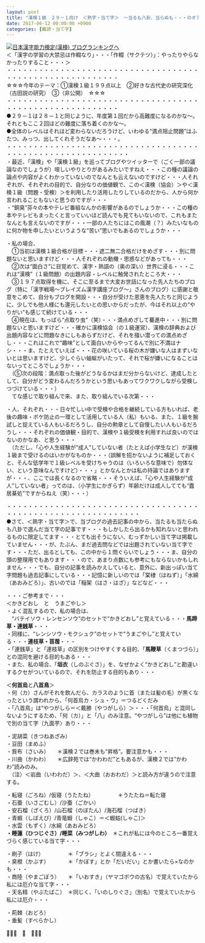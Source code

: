 ```yaml
---
layout: post
title: "漢検１級　２９－１向け　＜熟字・当て字＞　～当るも八卦、当らぬも・・・のオアソビ～"
date: 2017-06-12 00:00:00 +0900
categories: [難読・当て字]
---
```


[![](/syuusyuu9701/assets/images/漢検１級-２９－１向け-＜熟字・当て字＞-～当るも八卦、当らぬも・・・のオアソビ～-br_c_3028_1.gif)](http://blog.with2.net/link.php?1659096:3028 "日本漢字能力検定(漢検) ブログランキングへ")[日本漢字能力検定(漢検) ブログランキングへ](http://blog.with2.net/link.php?1659096:3028)  
＜「漢字の学習の大禁忌は作輟なり」・・・「作輟（サクテツ）」：やったりやらなかったりすること・・・＞  
・・・・・・・・・・・・・・・・・・・・・・・・・・・・・・・・・・・・・・・・・・・・・・・・・・・・・・・・・  
☆☆☆今年のテーマ：①漢検１級１９９点以上　②好きな古代史の研究深化（古田説の研究）　③（非公開）　☆☆☆　　  
・・・・・・・・・・・・・・・・・・・・・・・・・・・・・・・・・・・・・・・・・・・・・・・・・・・・・・・・・  
●２９－１は２８－１と同じように、年度第１回だから高難度になるのかな～。それともここ２回ほどの難度に落ち着くのかな～。  
●全体のレベルはそれほど変わらないだろうけど、いわゆる“満点阻止問題”はふたつ、みっつ、出してくれそうだなあ～・・・。  
・・・・・・・・・・・・・・・・・・・・・・・・・・・・・・・・・・・・・・・・・・・・・・・・・・・・・・・・・・・  
・最近、「漢検」や「漢検１級」を巡ってブログやツイッターで（ごく一部の議論なのでしょうが）喧しいやりとりがあるみたいですねえ・・・この種の議論の論点や内容がよくわかっていないのでなんとも云えないのですけど・・・人それぞれが、それぞれの目的で、自分なりの価値観で、この＜漢検（協会）＞や＜漢検１級（問題・受検）＞を利用したり活用したりしているのだから、人から何か言われることもないと思うのですが・・・  
・“銅臭”芬々の本やテレビ番組なんかの影響があるのでしょうか・・・この種の本やテレビもまったくと言っていいほど読んでも見てもいないので、これもまたなんとも言えないのですが・・・一部の人たちにはこの風潮（？）みたいなものに何か物を申したいというような“苦い”思いでもあるのでしょうか・・・  
  
・私の場合、  
　①当初は漢検１級合格が目標・・・遮二無二合格だけをめざす・・・別に問題ないと思いますけど・・・人それぞれの動機・思惑などがあっても・・・  
　②次は“面白さ”に目覚めて、漢字・熟語の（奥の深い）世界に浸る・・・これは“漢検”（１級問題）の出題内容・レベルに触発されたところ大・・・  
　③１９７点取得を機に、そこに至るまで大変お世話になった先人たちのブログ（特に「漢字戦場～ブレイズム漢字講座ブログ～」さんのブログ）に感謝と敬意をこめて、自分もブログを開設・・・自分が受けた恩恵を先人たちと同じように、少しでも他人様にも還元したいとの思いからだったが、今はそれ以上の“やりがい”も感じて続けている・・・  
　④現在は、もっぱら“点取り虫”（笑）・・・満点めざして驀進中・・・別に問題ないと思いますけど・・・確かに漢検協会（の１級運営）、漢検の辞典および出題内容などに問題なきにしもあらずだけど、それを掻い潜っての満点めざし・・・これはこれで“趣味”として面白いからやってるんで別に不満はナシ・・・ま、たとえていえば・・・花の咲いている桜の木が嫌いな人はまずいないとは思いますけど、少しぐらい蚰蜒がいたって、それで桜が嫌いになることはないってところでしょうか・・・  
　（⑤次の段階：満点取った後がどうなるかはまだ分からないけど、達成したとして、自分がどう変わるんだろうかという思いもあってワクワクしながら受検しつづけている・・・）  
　てな感じで取り組んで来、また、取り組んでいる次第・・・  
  
・人、それぞれ・・・日々忙しい中で受検や合格を継続している方もいれば、老後の趣味・ボケ防止の一環として活用している人（私）もいる、また、１級を腕試しと捉えている人もいるだろうし、自分の勲章として自慢したい人もいるだろうし・・・それぞれの価値観・目的で、漢検や１級受検を利用すれば良いのではないのかなあ、と思う・・・  
　（ただし、「心や人生経験が“成人”していない者（たとえば小学生など）が漢検１級まで受けるのはいかがなものか・・・（誤解を招かないように補足しておくと、そんな低学年で１級レベルを受けちゃうのは（いろいろな意味で）勿体ない、という意味なんですけど）・・・」とかなんとかは私の持論ではありますが・・・、ここでは長くなるので省略・・・そういえば、「心や人生経験が“成人”していない者」ってのは、（小学生にかぎらず）年齢だけは成人してても“蠹居棊処”ですからねえ（笑）・・・）  
  
・・・・・・・・・・・・・・・・・・・・・・・・・・・・・・・・・・・・・・・・・・・・・・・・・・・・・・・・・・・・・  
●さて、＜熟字・当て字＞で、当ブログの過去記事の中から、当たるも当たらぬも八卦で選んだ当て字の記事です・・・もしかしたら出るかも知れないと思われるものに限定してます・・・とても出そうにない、むっずかしい当て字は掲載していません・・・が、たぶん、まだ過去問などでは出題されていない当て字です・・・ただ、出るとしても、この中から１問ぐらいでしょう・・・ま、自分の頭の整理用でもあります・・・ので、あまり点数にも参考にもならないかもしれません・・・でも、自分の記事を読みかえしていると、意外に、新出っぽい当て字問題も過去記事にしている・・・記憶に新しいのでは「棠棣（はねず）」「水綿（あおみどろ）」、古いのでは「稲架（はさ・はざ）」などなど・・・  
  
・・・ご参考まで・・・  
＜かきどおし　と　うまごやし＞　  
・よく混乱するので、私の場合は、  
　“バテイソウ・レンセンソウ”のセットで“かきどおし”と覚えている・・・**馬蹄草・連銭草**・・・  
・同様に、“レンシソウ・モクシュク”のセットで“うまごやし”と覚えている・・・**連枝草・苜蓿**・・・　　  
・「連銭草」と「連枝草」の区別をつけやすくする目的、「**馬鞭草**（くまつづら）」との混同を避ける目的もある・・・  
・また、私の場合、「**垣衣**（しのぶぐさ）」を、なぜかよく“かきどおし”と勘違いするクセがついているので、それを防止する目的もあり・・・  
  
＜**何首烏**と**八首鳥**＞  
・何（カ）さんがそれを飲んだら、カラスのように首（または髪の毛）が黒くなったという謂われから、「何首烏カ・シュ・ウ」＝つるどくだみ  
・「八首鳥」は“やつがしら＝＜戴勝（やつがしら）＞・・・「何首烏」と混同しないようにするため、「何（カ）」と「八」のみ注意。“やつがしら”は他にも植物で別の当て字（九面芋〉あり・・・  
  
  
・泥胡菜（きつねあざみ）  
・豆田（まめふ）  
・貲布（さいみ）　　＊漢検２では巻末も“昇格”。要注意かも・・・  
・川曲（かわわ）　　＊広辞苑では“かわわだ”ともあるが、漢検２では“かわわ”読みのみ。  
　（注）＜岩曲（いわわだ）＞、＜大曲（おおわだ）＞と読み方が違うので注意する。  
  
  
・転寝（ごろね）/仮寝（うたたね）　　　　　＊うたたね＝転た寝  
・石蚕（いさごむし）/沙蚕（ごかい）  
・安石榴（ざくろ）/山石榴（のぼたん）/海石榴（つばき）  
・青蝦（しばえび）/青竜蝦（しゃこ）＝＜蝦蛄(しゃこ)＞  
・水雲（もずく）/水綿（あおみどろ）  
**・睡蓮（ひつじぐさ）/睡菜（みつがしわ）**　＊これが私には今のところ一番覚えづらく感じている当て字・・・  
  
・刷子（はけ）　　　　　＊「ブラシ」とよく間違える・・・  
・臭橙（かぶす）　　　　＊「かぼす」とか「だいだい」とか書いたら×なのかも・・・  
・商陸（やまごぼう）　　＊「いおすき」（ヤマゴボウの古名）で覚えていたから私には厄介な当て字・・・  
・天名精（やぶたばこ）　＊同じく、「いのしりぐさ」（別名）で覚えていたから私には厄介・・・　  
  
・荊棘（おどろ）  
・垂髪（すべらかし）  
  
👋👋👋　🐔　👋👋👋